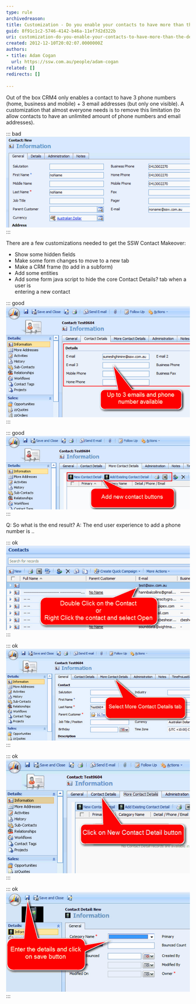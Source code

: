 ```yaml
---
type: rule
archivedreason: 
title: Customization - Do you enable your contacts to have more than the default 3 email addresses and phone numbers?
guid: 8f91c1c2-5746-4142-b46a-11ef7d2d322b
uri: customization-do-you-enable-your-contacts-to-have-more-than-the-default-3-email-addresses-and-phone-numbers
created: 2012-12-10T20:02:07.0000000Z
authors:
- title: Adam Cogan
  url: https://ssw.com.au/people/adam-cogan
related: []
redirects: []

---
```


Out of the box CRM4 only enables a contact to have 3 phone numbers (home, business and mobile) + 3 email addresses (but only one visible). A customization that almost everyone needs is to remove this limitation (to allow contacts to have an unlimited amount of phone numbers and email addresses). 
<!--endintro-->

::: bad  
![Figure: Bad example - Out of the box a contact can only have 3 phone numbers and               1 email address](contact1.jpg)  
:::  

There are a few customizations needed to get the SSW Contact Makeover:

* Show some hidden fields
* Make some form changes to move to a new tab
* Make a CRM frame (to add in a subform)
* Add some entities
* Add some form java script to hide the core Contact Details? tab when a user is<br>            entering a new contact


::: good  
![Figure: Good example - Enable the hidden fields and move it to a new tab. And now               a Contact has 3 email addresses and phone numbers](contact3.jpg)  
:::  

::: good  
![Figure: Good example - After adding an entity, you add a frame show the unlimited               contact details (phone, fax, email etc)](contact2.jpg)  
:::  

Q: So what is the end result? 
A: The end user experience to add a phone number is ..

::: ok  
![Figure:  Step 1: Double-click the contact (or right-click the contact and               select Open) Open](contact4.jpg)  
:::  

::: ok  
![Figure:  Step 2: Select the tab 'More Contact Details'](contact5.jpg)  
:::  


::: ok  
![Figure:  Step 3: Click the button 'New Contact Detail'](contact6.jpg)  
:::  

::: ok  
![Figure:  Step 4: Enter the details and click button 'Save and Close' (top               left)](contact7.jpg)  
:::
